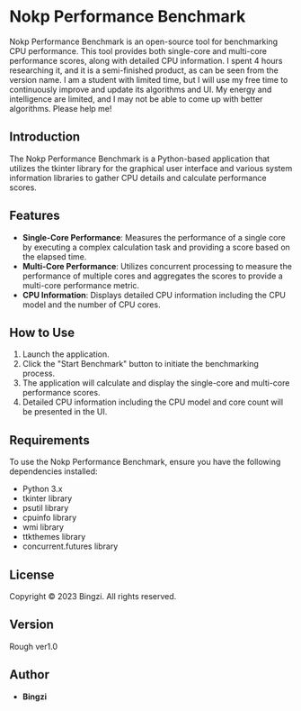 # Nokp Performance Benchmark

Nokp Performance Benchmark is an open-source tool for benchmarking CPU performance. This tool provides both single-core and multi-core performance scores, along with detailed CPU information.
I spent 4 hours researching it, and it is a semi-finished product, as can be seen from the version name. I am a student with limited time, but I will use my free time to continuously improve and update its algorithms and UI. My energy and intelligence are limited, and I may not be able to come up with better algorithms. Please help me!

## Introduction

The Nokp Performance Benchmark is a Python-based application that utilizes the tkinter library for the graphical user interface and various system information libraries to gather CPU details and calculate performance scores.

## Features

- **Single-Core Performance**: Measures the performance of a single core by executing a complex calculation task and providing a score based on the elapsed time.
- **Multi-Core Performance**: Utilizes concurrent processing to measure the performance of multiple cores and aggregates the scores to provide a multi-core performance metric.
- **CPU Information**: Displays detailed CPU information including the CPU model and the number of CPU cores.

## How to Use

1. Launch the application.
2. Click the "Start Benchmark" button to initiate the benchmarking process.
3. The application will calculate and display the single-core and multi-core performance scores.
4. Detailed CPU information including the CPU model and core count will be presented in the UI.

## Requirements

To use the Nokp Performance Benchmark, ensure you have the following dependencies installed:

- Python 3.x
- tkinter library
- psutil library
- cpuinfo library
- wmi library
- ttkthemes library
- concurrent.futures library

## License

Copyright © 2023 Bingzi. All rights reserved.

## Version

Rough ver1.0

## Author

- **Bingzi**
